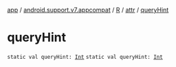 [app](../../../index.md) / [android.support.v7.appcompat](../../index.md) / [R](../index.md) / [attr](index.md) / [queryHint](./query-hint.md)

# queryHint

`static val queryHint: `[`Int`](https://kotlinlang.org/api/latest/jvm/stdlib/kotlin/-int/index.html)
`static val queryHint: `[`Int`](https://kotlinlang.org/api/latest/jvm/stdlib/kotlin/-int/index.html)